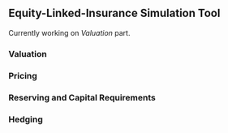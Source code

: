 ## Equity-Linked-Insurance Simulation Tool

Currently working on *Valuation* part. 

### Valuation

### Pricing

### Reserving and Capital Requirements

### Hedging
